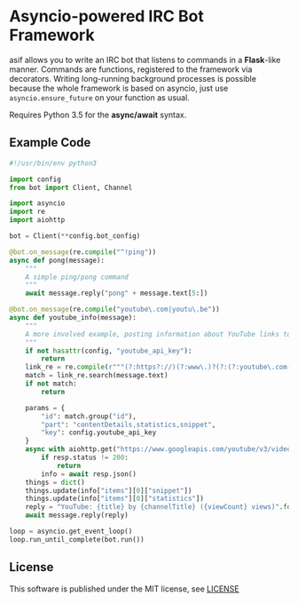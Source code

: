 # Asyncio-powered IRC Bot Framework
asif allows you to write an IRC bot that listens to commands in a **Flask**-like manner. Commands are functions, registered to the framework via decorators. Writing long-running background processes is possible because the whole framework is based on asyncio, just use `asyncio.ensure_future` on your function as usual.

Requires Python 3.5 for the **async/await** syntax.

## Example Code
```python
#!/usr/bin/env python3

import config
from bot import Client, Channel

import asyncio
import re
import aiohttp

bot = Client(**config.bot_config)

@bot.on_message(re.compile("^!ping"))
async def pong(message):
    """
    A simple ping/pong command
    """
    await message.reply("pong" + message.text[5:])

@bot.on_message(re.compile("youtube\.com|youtu\.be"))
async def youtube_info(message):
    """
    A more involved example, posting information about YouTube links to channels and queries
    """
    if not hasattr(config, "youtube_api_key"):
        return
    link_re = re.compile(r"""(?:https?://)(?:www\.)?(?:(?:youtube\.com(?:/embed/|/watch/?\?(?:.*)v=))|youtu\.be/)(?P<id>[A-Za-z0-9-_]+)""")
    match = link_re.search(message.text)
    if not match:
        return

    params = {
        "id": match.group("id"),
        "part": "contentDetails,statistics,snippet",
        "key": config.youtube_api_key
    }
    async with aiohttp.get("https://www.googleapis.com/youtube/v3/videos", params=params) as resp:
        if resp.status != 200:
            return
        info = await resp.json()
    things = dict()
    things.update(info["items"][0]["snippet"])
    things.update(info["items"][0]["statistics"])
    reply = "YouTube: {title} by {channelTitle} ({viewCount} views)".format(**things)
    await message.reply(reply)

loop = asyncio.get_event_loop()
loop.run_until_complete(bot.run())
```

## License
This software is published under the MIT license, see [LICENSE](LICENSE)
